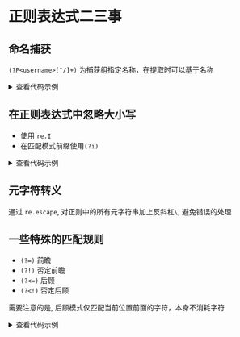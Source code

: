 # 正则表达式二三事

## 命名捕获

`(?P<username>[^/]+)` 为捕获组指定名称，在提取时可以基于名称

<details>

<summary>查看代码示例</summary>

```python
import re

pattern = re.compile(r"(?P<username>[^/]+)")
test_str = "alice123/some/other/text"
match = pattern.match(test_str)
if match:
    username = match.group("username")
    print("提取的 username:", username)
else:
    print("未匹配到 username")
```

</details>

## 在正则表达式中忽略大小写

- 使用 `re.I`
- 在匹配模式前缀使用`(?i)`

<details>

<summary>查看代码示例</summary>

```python
import re

text = "HostDZire"
assert re.match(r"(?i)hostdzire", text)
assert not re.match(r"hostdzire", text)

assert re.match(r"(?i)hostdzire", text, re.I)
assert re.match(r"hostdzire", text, re.I)
```

</details>

## 元字符转义

通过 `re.escape`, 对正则中的所有元字符串加上反斜杠`\`, 避免错误的处理

</details>

## 一些特殊的匹配规则

- `(?=)` 前瞻
- `(?!)` 否定前瞻
- `(?<=)` 后顾
- `(?<!)` 否定后顾

需要注意的是, 后顾模式仅匹配当前位置前面的字符，本身不消耗字符

<details>

<summary>查看代码示例</summary>

```python
import re

# 前瞻

r = re.match(r"hello(?=,world)", "hello,world")
assert r and r.group() == "hello"

# 否定前瞻

r = re.match(r"hello(?!,world)", "hello,world")
assert r is None

r = re.match(r"hello(?!，world)", "hello,world")
assert r and r.group() == "hello"

# 后顾

r = re.match(r"hello,(?<=,)world", "hello,world")
assert r and r.group() == "hello,world"

r = re.match(r".*(?<=hello,)world", "hello,world")
assert r and r.group() == "hello,world"

# 否定后顾

r = re.match(r"hello,(?<!,)world", "hello,world")
assert r is None

r = re.match(r"hello，(?<!,)world", "hello，world")
assert r and r.group() == "hello，world"

r = re.match(r".*(?<!hello,)world", "hello,world")
assert r is None

r = re.match(r".*(?<!hello，)world", "hello,world")
assert r and r.group() == "hello,world"

```

</details>
